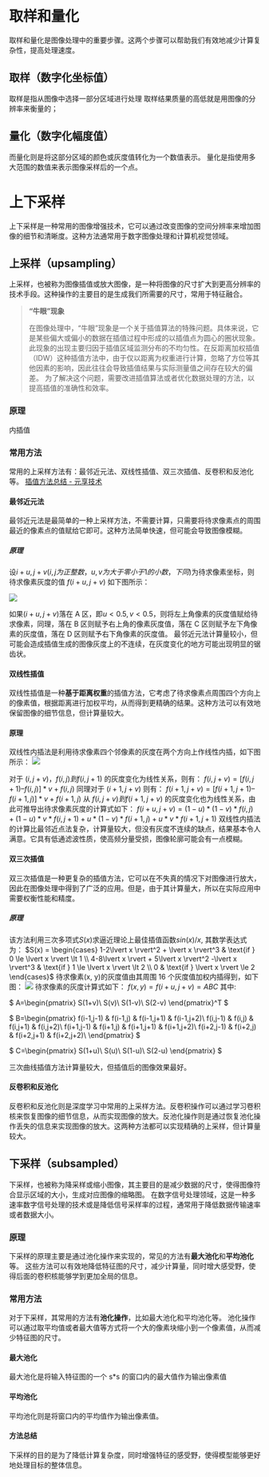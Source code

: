 # 取样和量化

取样和量化是图像处理中的重要步骤。这两个步骤可以帮助我们有效地减少计算复杂性，提高处理速度。

## 取样（数字化坐标值）

取样是指从图像中选择一部分区域进行处理
取样结果质量的高低就是用图像的分辨率来衡量的；

## 量化（数字化幅度值）

而量化则是将这部分区域的颜色或灰度值转化为一个数值表示。
量化是指使用多大范围的数值来表示图像采样后的一个点。

# 上下采样

上下采样是一种常用的图像增强技术，它可以通过改变图像的空间分辨率来增加图像的细节和清晰度。这种方法通常用于数字图像处理和计算机视觉领域。

## 上采样（upsampling）

上采样，也被称为图像插值或放大图像，是一种将图像的尺寸扩大到更高分辨率的技术手段。这种操作的主要目的是生成我们所需要的尺寸，常用于特征融合。

> **“牛眼”现象**
>
> 在图像处理中，“牛眼”现象是一个关于插值算法的特殊问题。具体来说，它是某些偏大或偏小的数据在插值过程中形成的以插值点为圆心的圈状现象。
> 此现象的出现主要归因于插值区域监测分布的不均匀性。在反距离加权插值（IDW）这种插值方法中，由于仅以距离为权重进行计算，忽略了方位等其他因素的影响，因此往往会导致插值结果与实际测量值之间存在较大的偏差。
> 为了解决这个问题，需要改进插值算法或者优化数据处理的方法，以提高插值的准确性和效率。

### 原理

内插值

### 常用方法

常用的上采样方法有：最邻近元法、双线性插值、双三次插值、反卷积和反池化等。
[插值方法总结 - 元享技术](https://www.yuanxiangzhixin.com/21478.html)

#### 最邻近元法

最邻近元法是最简单的一种上采样方法，不需要计算，只需要将待求像素点的周围最近的像素点的值赋给它即可。这种方法简单快速，但可能会导致图像模糊。

##### 原理

设$i+u, j+v(i, j为正整数， u, v为大于零小于1的小数，下同)$为待求像素坐标，则待求像素灰度的值 $f(i+u, j+v)$ 如下图所示：

![](https://cdn.nlark.com/yuque/0/2023/png/28755494/1698384282011-783669f2-45b2-41d2-876d-5a90ed44fb7d.png#averageHue=%23131211&clientId=uf66c30c8-1d95-4&from=paste&id=u6d98e6d8&originHeight=294&originWidth=422&originalType=url&ratio=2&rotation=0&showTitle=false&status=done&style=none&taskId=ub4979888-61cc-461b-a8f8-10ceb711c07&title=)

如果$(i+u, j+v)$落在 A 区，即$u<0.5, v<0.5$，则将左上角像素的灰度值赋给待求像素，同理，落在 B 区则赋予右上角的像素灰度值，落在 C 区则赋予左下角像素的灰度值，落在 D 区则赋予右下角像素的灰度值。
最邻近元法计算量较小，但可能会造成插值生成的图像灰度上的不连续，在灰度变化的地方可能出现明显的锯齿状。

#### 双线性插值

双线性插值是一种**基于距离权重**的插值方法，它考虑了待求像素点周围四个方向上的像素值，根据距离进行加权平均，从而得到更精确的结果。这种方法可以有效地保留图像的细节信息，但计算量较大。

#### 原理

双线性内插法是利用待求像素四个邻像素的灰度在两个方向上作线性内插，如下图所示：
![](https://cdn.nlark.com/yuque/0/2023/png/28755494/1698384432111-734532a7-4fe3-478f-8afb-4dc77ffb22fa.png#averageHue=%23020101&clientId=uf66c30c8-1d95-4&from=paste&id=u95981926&originHeight=441&originWidth=580&originalType=url&ratio=2&rotation=0&showTitle=false&status=done&style=none&taskId=u05597ecd-5cdc-48c9-96a0-0c49ad9924b&title=)

对于 $(i, j+v)，f(i, j) 到 f(i, j+1)$ 的灰度变化为线性关系，则有：
$f(i, j+v) = [f(i, j+1) – f(i, j)] * v + f(i, j)$
同理对于 $(i+1, j+v)$ 则有：
$f(i+1, j+v) = [f(i+1, j+1) – f(i+1, j)] * v + f(i+1, j)$
从 $f(i, j+v) 到 f(i+1, j+v)$ 的灰度变化也为线性关系，由此可推导出待求像素灰度的计算式如下：
$f(i+u, j+v) = (1-u) * (1-v) * f(i, j) + (1-u) * v * f(i, j+1) + u * (1-v) * f(i+1, j) + u * v * f(i+1, j+1)$
双线性内插法的计算比最邻近点法复杂，计算量较大，但没有灰度不连续的缺点，结果基本令人满意。它具有低通滤波性质，使高频分量受损，图像轮廓可能会有一点模糊。

#### 双三次插值

双三次插值是一种更复杂的插值方法，它可以在不失真的情况下对图像进行放大，因此在图像处理中得到了广泛的应用。但是，由于其计算量大，所以在实际应用中需要权衡性能和精度。

##### 原理

该方法利用三次多项式$S(x)$求逼近理论上最佳插值函数$sin(x)/x$, 其数学表达式为：
$S(x) = 
\begin{cases} 1-2\lvert x \rvert^2 + \lvert x \rvert^3 & \text{if } 0 \le \lvert x \rvert \lt 1 \\
4-8\lvert x \rvert + 5\lvert x \rvert^2 -\lvert x \rvert^3 & \text{if } 1 \le \lvert x \rvert \lt 2 \\
0 & \text{if } \lvert x \rvert \le 2
\end{cases}$
待求像素(x, y)的灰度值由其周围 16 个灰度值加权内插得到，如下图：
![](https://cdn.nlark.com/yuque/0/2023/png/28755494/1698384874486-5ce452c8-5c84-4922-93ee-81c2b80f4615.png#averageHue=%23080808&clientId=uf66c30c8-1d95-4&from=paste&id=u1b315ed5&originHeight=428&originWidth=552&originalType=url&ratio=2&rotation=0&showTitle=false&status=done&style=none&taskId=u49a74cd6-3dd7-46a1-99a9-3375cf76bc1&title=)
待求像素的灰度计算式如下：
$f(x, y) = f(i+u, j+v) = ABC$
其中:

$
A=\begin{pmatrix}
S(1+v)\\
S(v)\\
S(1-v)\\
S(2-v)
\end{pmatrix}^T
$

$
B=\begin{pmatrix}
f(i-1,j-1) & f(i-1,j) & f(i-1,j+1) & f(i-1,j+2)\\
f(i,j-1) & f(i,j) & f(i,j+1) & f(i,j+2)\\
f(i+1,j-1) & f(i+1,j) & f(i+1,j+1) & f(i+1,j+2)\\
f(i+2,j-1) & f(i+2,j) & f(i+2,j+1) & f(i+2,j+2)\\
\end{pmatrix}
$

$
C=\begin{pmatrix}
S(1+u)\\
S(u)\\
S(1-u)\\
S(2-u)
\end{pmatrix}
$

三次曲线插值方法计算量较大，但插值后的图像效果最好。

#### 反卷积和反池化

反卷积和反池化则是深度学习中常用的上采样方法。反卷积操作可以通过学习卷积核来恢复图像的细节信息，从而实现图像的放大。反池化操作则是通过恢复池化操作丢失的信息来实现图像的放大。这两种方法都可以实现精确的上采样，但计算量较大。

## 下采样（subsampled）

下采样，也被称为降采样或缩小图像，其主要目的是减少数据的尺寸，使得图像符合显示区域的大小，生成对应图像的缩略图。
在数字信号处理领域，这是一种多速率数字信号处理的技术或是降低信号采样率的过程，通常用于降低数据传输速率或者数据大小。

### 原理

下采样的原理主要是通过池化操作来实现的，常见的方法有**最大池化**和**平均池化**等。
这些方法可以有效地降低特征图的尺寸，减少计算量，同时增大感受野，使得后面的卷积核能够学到更加全局的信息。

### 常用方法

对于下采样，其常用的方法有**池化操作**，比如最大池化和平均池化等。
池化操作可以通过取平均值或者最大值等方式将一个大的像素块缩小到一个像素值，从而减少特征图的尺寸。

#### 最大池化

最大池化是将输入特征图的一个 s\*s 的窗口内的最大值作为输出像素值

#### 平均池化

平均池化则是将窗口内的平均值作为输出像素值。

#### 方法总结

下采样的目的是为了降低计算复杂度，同时增强特征的感受野，使得模型能够更好地处理目标的整体信息。
